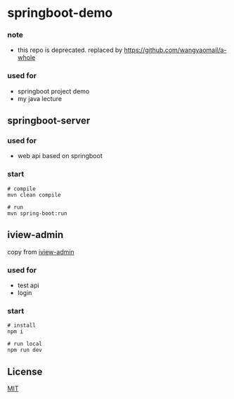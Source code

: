 # springboot-demo

### note
- this repo is deprecated. replaced by https://github.com/wangyaomail/a-whole

### used for
- springboot project demo
- my java lecture


## springboot-server
### used for
- web api based on springboot

### start
```bush
# compile
mvn clean compile

# run
mvn spring-boot:run
```


## iview-admin
copy from [iview-admin](https://github.com/iview/iview-admin)
### used for
- test api
- login

### start
```bush
# install
npm i

# run local
npm run dev

```

## License
[MIT](http://opensource.org/licenses/MIT)

